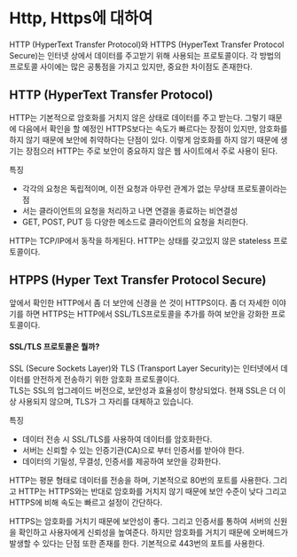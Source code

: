 # Http, Https에 대하여   

HTTP (HyperText Transfer Protocol)와 HTTPS (HyperText Transfer Protocol Secure)는 인터넷 상에서 데이터를 주고받기 위해 사용되는 프로토콜이다. 각 방법의 프로토콜 사이에는 많은 공통점을 가지고 있지만, 중요한 차이점도 존재한다.   

## HTTP (HyperText Transfer Protocol)   

HTTP는 기본적으로 암호화를 거치지 않은 상태로 데이터를 주고 받는다. 그렇기 때문에 다음에서 확인을 할 예정인 HTTPS보다는 속도가 빠르다는 장점이 있지만, 암호화를 하지 않기 때문에 보안에 취약하다는 단점이 있다.
이렇게 암호화를 하지 않기 때문에 생기는 장점으러 HTTP는 주로 보안이 중요하지 않은 웹 사이트에서 주로 사용이 된다. 

특징
  * 각각의 요청은 독립적이며, 이전 요청과 아무런 관계가 없는 무상태 프로토콜이라는 점
  * 서는 클라이언트의 요청을 처리하고 나면 연결을 종료하는 비연결성
  * GET, POST, PUT 등 다양한 메소드로 클라이언트의 요청을 처리한다.


HTTP는 TCP/IP에서 동작을 하게된다. HTTP는 상태를 갖고있지 않은 stateless 프로토콜이다.   

## HTPPS (Hyper Text Transfer Protocol Secure)

앞에서 확인한 HTTP에서 좀 더 보안에 신경을 쓴 것이 HTTPS이다. 좀 더 자세한 이야기를 하면 HTTPS는 HTTP에서 SSL/TLS프로토콜을 추가를 하여 보안을 강화한 프로토콜이다.

#### SSL/TLS 프로토콜은 뭘까?
SSL (Secure Sockets Layer)와 TLS (Transport Layer Security)는 인터넷에서 데이터를 안전하게 전송하기 위한 암호화 프로토콜이다.    
TLS는 SSL의 업그레이드 버전으로, 보안성과 효율성이 향상되었다. 현재 SSL은 더 이상 사용되지 않으며, TLS가 그 자리를 대체하고 있습니다.



특징
  * 데이터 전송 시 SSL/TLS를 사용하여 데이터를 암호화한다.
  * 서버는 신뢰할 수 있는 인증기관(CA)으로 부터 인증서를 받아야 한다.
  * 데이터의 기밀성, 무결성, 인증서를 제공하여 보안을 강화한다.


HTTP는 평문 형태로 데이터를 전송을 하며, 기본적으로 80번의 포트를 사용한다. 그리고 HTTP는 HTTPS와는 반대로 암호화를 거치지 않기 때문에 보안 수준이 낮다 그리고 HTTPS에 비해 속도는 빠르고 설정이 간단하다.

HTTPS는 암호화를 거치기 때문에 보안성이 좋다. 그리고 인증서를 통하여 서버의 신원을 확인하고 사용자에게 신뢰성을 높여준다. 하지만 암호화를 거치기 때문에 오버헤드가 발생할 수 있다는 단점 또한 존재를 한다. 기본적으로 443번의 포트를 사용한다.

 


